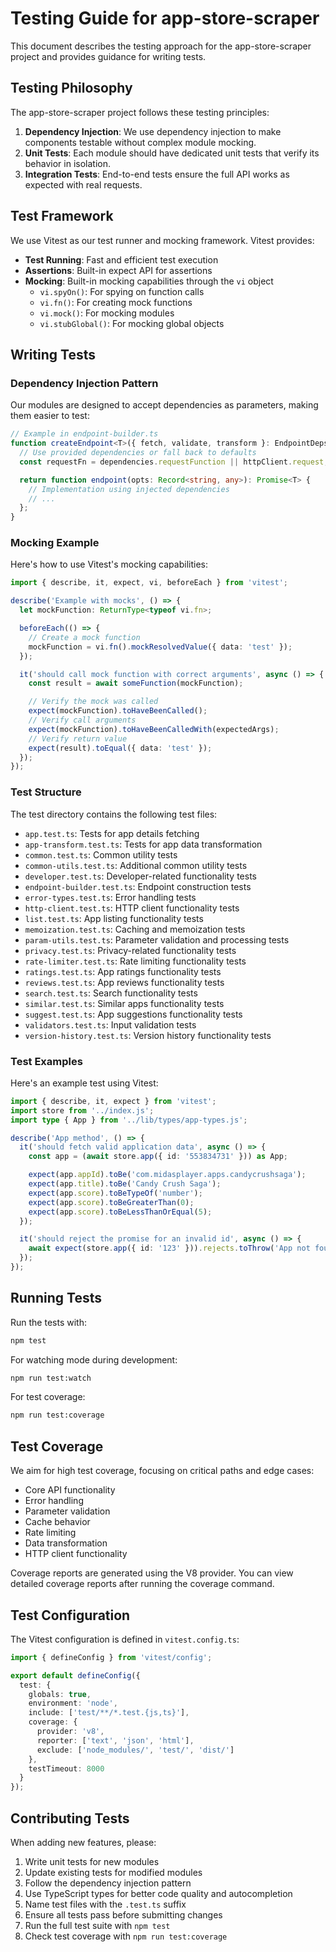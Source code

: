 # Testing Guide for app-store-scraper

This document describes the testing approach for the app-store-scraper project and provides guidance for writing tests.

## Testing Philosophy

The app-store-scraper project follows these testing principles:

1. **Dependency Injection**: We use dependency injection to make components testable without complex module mocking.
2. **Unit Tests**: Each module should have dedicated unit tests that verify its behavior in isolation.
3. **Integration Tests**: End-to-end tests ensure the full API works as expected with real requests.

## Test Framework

We use Vitest as our test runner and mocking framework. Vitest provides:

- **Test Running**: Fast and efficient test execution
- **Assertions**: Built-in expect API for assertions
- **Mocking**: Built-in mocking capabilities through the `vi` object
  - `vi.spyOn()`: For spying on function calls
  - `vi.fn()`: For creating mock functions
  - `vi.mock()`: For mocking modules
  - `vi.stubGlobal()`: For mocking global objects

## Writing Tests

### Dependency Injection Pattern

Our modules are designed to accept dependencies as parameters, making them easier to test:

```typescript
// Example in endpoint-builder.ts
function createEndpoint<T>({ fetch, validate, transform }: EndpointDeps, dependencies = {}) {
  // Use provided dependencies or fall back to defaults
  const requestFn = dependencies.requestFunction || httpClient.request;

  return function endpoint(opts: Record<string, any>): Promise<T> {
    // Implementation using injected dependencies
    // ...
  };
}
```

### Mocking Example

Here's how to use Vitest's mocking capabilities:

```typescript
import { describe, it, expect, vi, beforeEach } from 'vitest';

describe('Example with mocks', () => {
  let mockFunction: ReturnType<typeof vi.fn>;

  beforeEach(() => {
    // Create a mock function
    mockFunction = vi.fn().mockResolvedValue({ data: 'test' });
  });

  it('should call mock function with correct arguments', async () => {
    const result = await someFunction(mockFunction);

    // Verify the mock was called
    expect(mockFunction).toHaveBeenCalled();
    // Verify call arguments
    expect(mockFunction).toHaveBeenCalledWith(expectedArgs);
    // Verify return value
    expect(result).toEqual({ data: 'test' });
  });
});
```

### Test Structure

The test directory contains the following test files:

- `app.test.ts`: Tests for app details fetching
- `app-transform.test.ts`: Tests for app data transformation
- `common.test.ts`: Common utility tests
- `common-utils.test.ts`: Additional common utility tests
- `developer.test.ts`: Developer-related functionality tests
- `endpoint-builder.test.ts`: Endpoint construction tests
- `error-types.test.ts`: Error handling tests
- `http-client.test.ts`: HTTP client functionality tests
- `list.test.ts`: App listing functionality tests
- `memoization.test.ts`: Caching and memoization tests
- `param-utils.test.ts`: Parameter validation and processing tests
- `privacy.test.ts`: Privacy-related functionality tests
- `rate-limiter.test.ts`: Rate limiting functionality tests
- `ratings.test.ts`: App ratings functionality tests
- `reviews.test.ts`: App reviews functionality tests
- `search.test.ts`: Search functionality tests
- `similar.test.ts`: Similar apps functionality tests
- `suggest.test.ts`: App suggestions functionality tests
- `validators.test.ts`: Input validation tests
- `version-history.test.ts`: Version history functionality tests

### Test Examples

Here's an example test using Vitest:

```typescript
import { describe, it, expect } from 'vitest';
import store from '../index.js';
import type { App } from '../lib/types/app-types.js';

describe('App method', () => {
  it('should fetch valid application data', async () => {
    const app = (await store.app({ id: '553834731' })) as App;

    expect(app.appId).toBe('com.midasplayer.apps.candycrushsaga');
    expect(app.title).toBe('Candy Crush Saga');
    expect(app.score).toBeTypeOf('number');
    expect(app.score).toBeGreaterThan(0);
    expect(app.score).toBeLessThanOrEqual(5);
  });

  it('should reject the promise for an invalid id', async () => {
    await expect(store.app({ id: '123' })).rejects.toThrow('App not found (404)');
  });
});
```

## Running Tests

Run the tests with:

```bash
npm test
```

For watching mode during development:

```bash
npm run test:watch
```

For test coverage:

```bash
npm run test:coverage
```

## Test Coverage

We aim for high test coverage, focusing on critical paths and edge cases:

- Core API functionality
- Error handling
- Parameter validation
- Cache behavior
- Rate limiting
- Data transformation
- HTTP client functionality

Coverage reports are generated using the V8 provider. You can view detailed coverage reports after running the coverage command.

## Test Configuration

The Vitest configuration is defined in `vitest.config.ts`:

```typescript
import { defineConfig } from 'vitest/config';

export default defineConfig({
  test: {
    globals: true,
    environment: 'node',
    include: ['test/**/*.test.{js,ts}'],
    coverage: {
      provider: 'v8',
      reporter: ['text', 'json', 'html'],
      exclude: ['node_modules/', 'test/', 'dist/']
    },
    testTimeout: 8000
  }
});
```

## Contributing Tests

When adding new features, please:

1. Write unit tests for new modules
2. Update existing tests for modified modules
3. Follow the dependency injection pattern
4. Use TypeScript types for better code quality and autocompletion
5. Name test files with the `.test.ts` suffix
6. Ensure all tests pass before submitting changes
7. Run the full test suite with `npm test`
8. Check test coverage with `npm run test:coverage`
